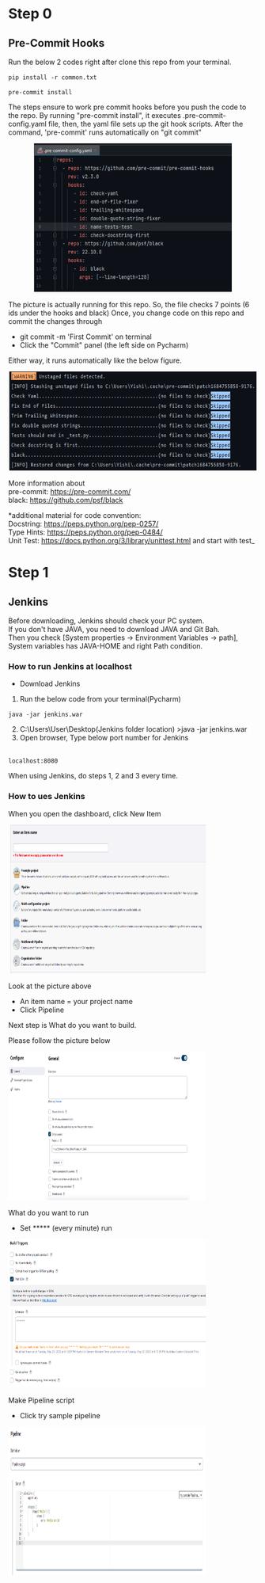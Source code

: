 # Step 0
## Pre-Commit Hooks

Run the below 2 codes right after clone this repo from your terminal.
```
pip install -r common.txt
```

```
pre-commit install
```
The steps ensure to work pre commit hooks before you push the code to the repo.
By running "pre-commit install", it executes .pre-commit-config.yaml file, then, the yaml file sets up the git hook scripts.
After the command, 'pre-commit' runs automatically on "git commit"
<p align="center">
  <img src="images/pre-commit.png" alt="pre-commit" width="400" height="300">
</p>
The picture is actually running for this repo. So, the file checks 7 points (6 ids under the hooks and black)
Once, you change code on this repo and commit the changes through <br>

- git commit -m 'First Commit' on terminal <br>
- Click the "Commit" panel (the left side on Pycharm) <br>

Either way, it runs automatically like the below figure.
<p align="center">
  <img src="images/pre-commit-results.png" alt="pre-commit-results" width="500" height="200">
</p>

More information about <br>
pre-commit: https://pre-commit.com/ <br>
black: https://github.com/psf/black <br>

*additional material for code convention: <br>
Docstring: https://peps.python.org/pep-0257/ <br>
Type Hints: https://peps.python.org/pep-0484/ <br>
Unit Test: https://docs.python.org/3/library/unittest.html and start with test_ <br>


# Step 1
## Jenkins
Before downloading, Jenkins should check your PC system. <br>
If you don't have JAVA, you need to download JAVA and Git Bah. <br>
Then you check [System properties -> Environment Variables -> path], System variables has JAVA-HOME and right Path condition. <br>

### How to run Jenkins at localhost
- Download Jenkins <br>
1. Run the below code from your terminal(Pycharm)

```
java -jar jenkins.war
```
2. C:\Users\User\Desktop(Jenkins folder location) >java -jar jenkins.war
3. Open browser, Type below port number for Jenkins

```

localhost:8080
```
When using Jenkins, do steps 1, 2 and 3 every time. <br>

### How to ues Jenkins
When you open the dashboard, click New Item <br>

<p>
<img src="images/Jenkins-page.png" alt="Jenkins" width="400" height="300">
</p>

Look at the picture above <br>

- An item name = your project name
- Click Pipeline

Next step is What do you want to build. <br>

Please follow the picture below
<p>
<img src="images/jenkins-configure1.png" alt="Jenkins-configure1" width="400" height="300">
</p>

What do you want to run
- Set ***** (every minute) run

<p>
<img src="images/jenkins-configure2.png" alt="Jenkins-configure2" width="400" height="300">
</p>

Make Pipeline script
- Click try sample pipeline

<p>
<img src="images/jenkins-configure3.png" alt="Jenkins-configure3" width="400" height="300">
</p>
